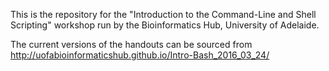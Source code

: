 This is the repository for the "Introduction to the Command-Line and Shell Scripting" workshop run by the Bioinformatics Hub, University of Adelaide.

The current versions of the handouts can be sourced from http://uofabioinformaticshub.github.io/Intro-Bash_2016_03_24/

